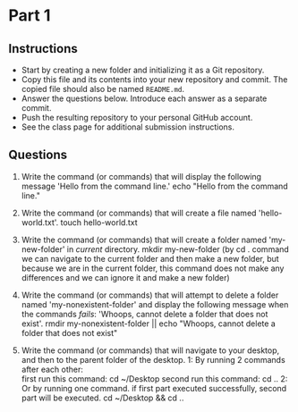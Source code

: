# Part 1

## Instructions
- Start by creating a new folder and initializing it as a Git repository.
- Copy this file and its contents into your new repository and commit. The copied file should also be named `README.md`.
- Answer the questions below. Introduce each answer as a separate commit.
- Push the resulting repository to your personal GitHub account.
- See the class page for additional submission instructions.

## Questions
1. Write the command (or commands) that will display the following message 'Hello from the command line.'
echo "Hello from the command line."

2. Write the command (or commands) that will create a file named 'hello-world.txt'.
touch hello-world.txt

3. Write the command (or commands) that will create a folder named 'my-new-folder' in _current_ directory.
mkdir my-new-folder
(by cd . command we can navigate to the current folder and then make a new folder, but because we are in the current folder, this command does not make any differences and we can ignore it and make a new folder)

4. Write the command (or commands) that will attempt to delete a folder named 'my-nonexistent-folder' and display the following message when the commands _fails_: 'Whoops, cannot delete a folder that does not exist'.
rmdir my-nonexistent-folder || echo "Whoops, cannot delete a folder that does not exist"

5. Write the command (or commands) that will navigate to your desktop, and then to the parent folder of the desktop.
1: By running 2 commands after each other:  
first run this command: cd ~/Desktop 
second run this command: cd ..
2: Or by running one command. if first part executed successfully, second part will be executed.
cd ~/Desktop && cd ..
